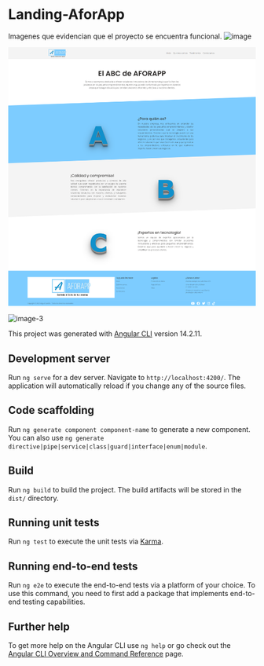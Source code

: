 # Landing-AforApp

Imagenes que evidencian que el proyecto se encuentra funcional.
![image](https://github.com/McastilloA/ProyectoFinalUnidad1/assets/43456634/6df1b192-d4a6-4171-931e-779e4756a545)

![image](./src/assets/img/image-2.png)

![image-3](https://github.com/McastilloA/ProyectoFinalUnidad1/assets/43456634/ba9f66fd-aa17-465f-92fe-a0f6b834169c)


This project was generated with [Angular CLI](https://github.com/angular/angular-cli) version 14.2.11.

## Development server

Run `ng serve` for a dev server. Navigate to `http://localhost:4200/`. The application will automatically reload if you change any of the source files.

## Code scaffolding

Run `ng generate component component-name` to generate a new component. You can also use `ng generate directive|pipe|service|class|guard|interface|enum|module`.

## Build

Run `ng build` to build the project. The build artifacts will be stored in the `dist/` directory.

## Running unit tests

Run `ng test` to execute the unit tests via [Karma](https://karma-runner.github.io).

## Running end-to-end tests

Run `ng e2e` to execute the end-to-end tests via a platform of your choice. To use this command, you need to first add a package that implements end-to-end testing capabilities.

## Further help

To get more help on the Angular CLI use `ng help` or go check out the [Angular CLI Overview and Command Reference](https://angular.io/cli) page.
